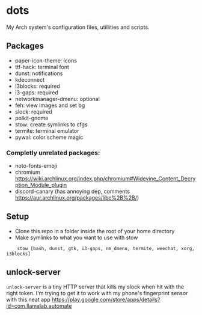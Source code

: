 # dots
My Arch system's configuration files, utillities and scripts.

## Packages
* paper-icon-theme: icons
* ttf-hack: terminal font
* dunst: notifications
* kdeconnect
* i3blocks: required
* i3-gaps: required
* networkmanager-dmenu: optional
* feh: view images and set bg
* slock: required
* polkit-gnome
* stow: create symlinks to cfgs
* termite: terminal emulator
* pywal: color scheme magic

### Completly unrelated packages:
* noto-fonts-emoji
* chromium https://wiki.archlinux.org/index.php/chromium#Widevine_Content_Decryption_Module_plugin
* discord-canary (has annoying dep, comments https://aur.archlinux.org/packages/libc%2B%2B/)

## Setup
* Clone this repo in a folder inside the root of your home directory
* Make symlinks to what you want to use with stow
```
    stow [bash, dunst, gtk, i3-gaps, nm_dmenu, termite, weechat, xorg, i3blocks]
```

## unlock-server
`unlock-server` is a tiny HTTP server that kills my slock when hit with the right token. I'm trying to get it to work with my phone's fingerprint sensor with this neat app https://play.google.com/store/apps/details?id=com.llamalab.automate
